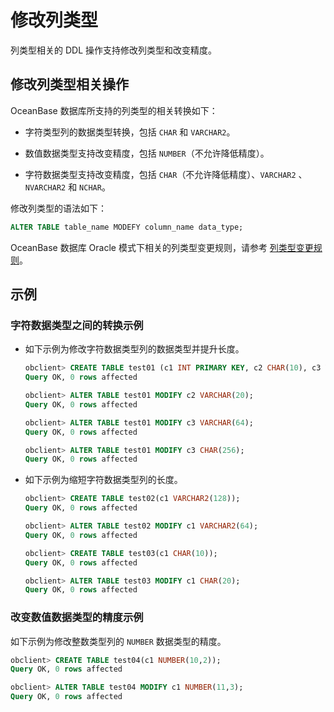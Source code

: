 # 修改列类型 

列类型相关的 DDL 操作支持修改列类型和改变精度。

## 修改列类型相关操作 

OceanBase 数据库所支持的列类型的相关转换如下：

* 字符类型列的数据类型转换，包括 `CHAR` 和 `VARCHAR2`。

  

* 数值数据类型支持改变精度，包括 `NUMBER`（不允许降低精度）。

  

* 字符数据类型支持改变精度，包括 `CHAR`（不允许降低精度）、`VARCHAR2` 、`NVARCHAR2` 和 `NCHAR`。

  




修改列类型的语法如下：

```sql
ALTER TABLE table_name MODEFY column_name data_type;
```



OceanBase 数据库 Oracle 模式下相关的列类型变更规则，请参考 [列类型变更规则](../10.ddl-function-1/4.column-type-change-rule.md)。

## 示例 

### 字符数据类型之间的转换示例 

* 如下示例为修改字符数据类型列的数据类型并提升长度。

  ```sql
  obclient> CREATE TABLE test01 (c1 INT PRIMARY KEY, c2 CHAR(10), c3 VARCHAR2(32));
  Query OK, 0 rows affected
  
  obclient> ALTER TABLE test01 MODIFY c2 VARCHAR(20);
  Query OK, 0 rows affected
  
  obclient> ALTER TABLE test01 MODIFY c3 VARCHAR(64);
  Query OK, 0 rows affected
  
  obclient> ALTER TABLE test01 MODIFY c3 CHAR(256);
  Query OK, 0 rows affected
  ```

  

* 如下示例为缩短字符数据类型列的长度。

  ```sql
  obclient> CREATE TABLE test02(c1 VARCHAR2(128));
  Query OK, 0 rows affected
  
  obclient> ALTER TABLE test02 MODIFY c1 VARCHAR2(64);
  Query OK, 0 rows affected
  
  obclient> CREATE TABLE test03(c1 CHAR(10));
  Query OK, 0 rows affected
  
  obclient> ALTER TABLE test03 MODIFY c1 CHAR(20);
  Query OK, 0 rows affected
  ```

  




### 改变数值数据类型的精度示例 

如下示例为修改整数类型列的 `NUMBER` 数据类型的精度。

```sql
obclient> CREATE TABLE test04(c1 NUMBER(10,2));
Query OK, 0 rows affected

obclient> ALTER TABLE test04 MODIFY c1 NUMBER(11,3);
Query OK, 0 rows affected
```


